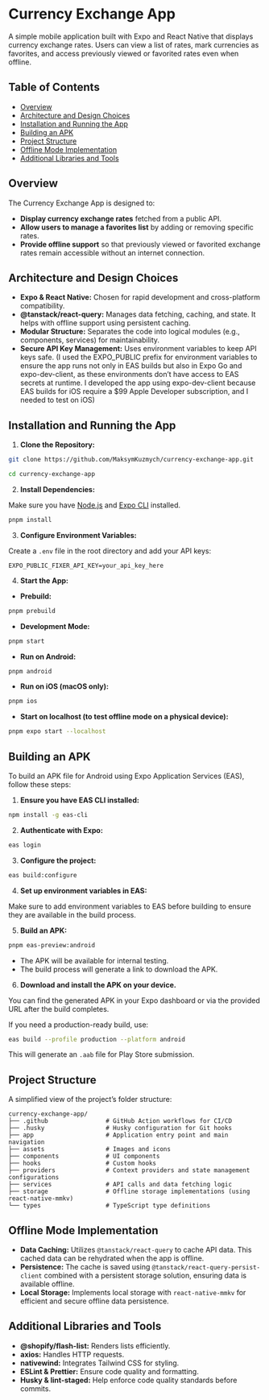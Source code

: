 # Currency Exchange App

A simple mobile application built with Expo and React Native that displays currency exchange rates. Users can view a list of rates, mark currencies as favorites, and access previously viewed or favorited rates even when offline.

## Table of Contents

- [Overview](#overview)
- [Architecture and Design Choices](#architecture-and-design-choices)
- [Installation and Running the App](#installation-and-running-the-app)
- [Building an APK](#building-an-apk)
- [Project Structure](#project-structure)
- [Offline Mode Implementation](#offline-mode-implementation)
- [Additional Libraries and Tools](#additional-libraries-and-tools)

## Overview

The Currency Exchange App is designed to:

- **Display currency exchange rates** fetched from a public API.
- **Allow users to manage a favorites list** by adding or removing specific rates.
- **Provide offline support** so that previously viewed or favorited exchange rates remain accessible without an internet connection.

## Architecture and Design Choices

- **Expo & React Native:** Chosen for rapid development and cross-platform compatibility.
- **@tanstack/react-query:** Manages data fetching, caching, and state. It helps with offline support using persistent caching.
- **Modular Structure:** Separates the code into logical modules (e.g., components, services) for maintainability.
- **Secure API Key Management:** Uses environment variables to keep API keys safe. (I used the EXPO_PUBLIC prefix for environment variables to ensure the app runs not only in EAS builds but also in Expo Go and expo-dev-client, as these environments don’t have access to EAS secrets at runtime. I developed the app using expo-dev-client because EAS builds for iOS require a $99 Apple Developer subscription, and I needed to test on iOS)

## Installation and Running the App

1. **Clone the Repository:**

```bash
git clone https://github.com/MaksymKuzmych/currency-exchange-app.git
```

```bash
cd currency-exchange-app
```

2. **Install Dependencies:**

Make sure you have [Node.js](https://nodejs.org/) and [Expo CLI](https://docs.expo.dev/get-started/installation/) installed.

```bash
pnpm install
```

3. **Configure Environment Variables:**

Create a `.env` file in the root directory and add your API keys:

```env
EXPO_PUBLIC_FIXER_API_KEY=your_api_key_here
```

4. **Start the App:**

- **Prebuild:**

```bash
pnpm prebuild
```

- **Development Mode:**

```bash
pnpm start
```

- **Run on Android:**

```bash
pnpm android
```

- **Run on iOS (macOS only):**

```bash
pnpm ios
```

- **Start on localhost (to test offline mode on a physical device):**

```bash
pnpm expo start --localhost
```

## Building an APK

To build an APK file for Android using Expo Application Services (EAS), follow these steps:

1.  **Ensure you have EAS CLI installed:**

```bash
npm install -g eas-cli
```

2.  **Authenticate with Expo:**

```bash
eas login
```

3.  **Configure the project:**

```bash
eas build:configure
```

4.  **Set up environment variables in EAS:**

Make sure to add environment variables to EAS before building to ensure they are available in the build process.

5.  **Build an APK:**

```bash
pnpm eas-preview:android
```

- The APK will be available for internal testing.
- The build process will generate a link to download the APK.

6.  **Download and install the APK on your device.**

You can find the generated APK in your Expo dashboard or via the provided URL after the build completes.

If you need a production-ready build, use:

```bash
eas build --profile production --platform android
```

This will generate an `.aab` file for Play Store submission.

## Project Structure

A simplified view of the project’s folder structure:

```
currency-exchange-app/
├── .github                # GitHub Action workflows for CI/CD
├── .husky                 # Husky configuration for Git hooks
├── app                    # Application entry point and main navigation
├── assets                 # Images and icons
├── components             # UI components
├── hooks                  # Custom hooks
├── providers              # Context providers and state management configurations
├── services               # API calls and data fetching logic
├── storage                # Offline storage implementations (using react-native-mmkv)
└── types                  # TypeScript type definitions
```

## Offline Mode Implementation

- **Data Caching:** Utilizes `@tanstack/react-query` to cache API data. This cached data can be rehydrated when the app is offline.
- **Persistence:** The cache is saved using `@tanstack/react-query-persist-client` combined with a persistent storage solution, ensuring data is available offline.
- **Local Storage:** Implements local storage with `react-native-mmkv` for efficient and secure offline data persistence.

## Additional Libraries and Tools

- **@shopify/flash-list:** Renders lists efficiently.
- **axios:** Handles HTTP requests.
- **nativewind:** Integrates Tailwind CSS for styling.
- **ESLint & Prettier:** Ensure code quality and formatting.
- **Husky & lint-staged:** Help enforce code quality standards before commits.
